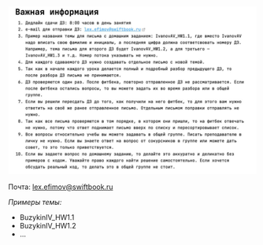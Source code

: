 ![pic0](/Notes/Swiftbook/contents/важная%20информация%20swiftbook.jpeg)

Почта: lex.efimov@swiftbook.ru

*Примеры темы:*
- BuzykinIV_HW1.1
- BuzykinIV_HW1.2
- ...